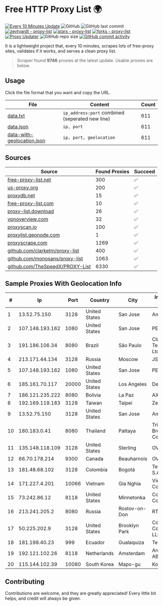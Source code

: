 
# Free HTTP Proxy List 🌍

[![Every 10 Minutes Update](https://github.com/mertguvencli/http-proxy-list/actions/workflows/main.yml/badge.svg?branch=main)](https://github.com/mertguvencli/http-proxy-list/actions/workflows/main.yml)
![GitHub](https://img.shields.io/github/license/mertguvencli/http-proxy-list)
![GitHub last commit](https://img.shields.io/github/last-commit/mertguvencli/http-proxy-list)
[![zevtyardt - proxy-list](https://img.shields.io/static/v1?label=zevtyardt&message=proxy-list&color=blue&logo=github)](https://github.com/zevtyardt/proxy-list "Go to GitHub repo")
[![stars - proxy-list](https://img.shields.io/github/stars/zevtyardt/proxy-list?style=social)](https://github.com/zevtyardt/proxy-list)
[![forks - proxy-list](https://img.shields.io/github/forks/zevtyardt/proxy-list?style=social)](https://github.com/zevtyardt/proxy-list)
[![Proxy Updater](https://github.com/zevtyardt/proxy-list/workflows/Proxy%20Updater/badge.svg)](https://github.com/zevtyardt/proxy-list/actions?query=workflow:"Proxy+Updater")
![GitHub repo size](https://img.shields.io/github/repo-size/zevtyardt/proxy-list)
[![GitHub commit activity](https://img.shields.io/github/commit-activity/m/zevtyardt/proxy-list?logo=commits)](https://github.com/zevtyardt/proxy-list/commits/main)

It is a lightweight project that, every 10 minutes, scrapes lots of free-proxy sites, validates if it works, and serves a clean proxy list.

> Scraper found **9746** proxies at the latest update. Usable proxies are below.

## Usage

Click the file format that you want and copy the URL.

|File|Content|Count|
|----|-------|-----|
|[data.txt](https://raw.githubusercontent.com/mertguvencli/http-proxy-list/main/proxy-list/data.txt)|`ip_address:port` combined (seperated new line)|611|
|[data.json](https://raw.githubusercontent.com/mertguvencli/http-proxy-list/main/proxy-list/data.json)|`ip, port`|611|
|[data-with-geolocation.json](https://raw.githubusercontent.com/mertguvencli/http-proxy-list/main/proxy-list/data-with-geolocation.json)|`ip, port, geolocation`|611|

## Sources

|Source|Found Proxies|Succeed|
|------|-------------|-------|
|[free-proxy-list.net](https://free-proxy-list.net)|300|✅|
|[us-proxy.org](https://www.us-proxy.org)|200|✅|
|[proxydb.net](http://proxydb.net)|15|✅|
|[free-proxy-list.com](https://free-proxy-list.com/?page=&port=&type%5B%5D=http&type%5B%5D=https&up_time=0&search=Search)|10|✅|
|[proxy-list.download](https://www.proxy-list.download/HTTP)|26|✅|
|[vpnoverview.com](https://vpnoverview.com/privacy/anonymous-browsing/free-proxy-servers)|32|✅|
|[proxyscan.io](https://www.proxyscan.io)|100|✅|
|[proxylist.geonode.com](https://proxylist.geonode.com/api/proxy-list?limit=300&page=1&sort_by=lastChecked&sort_type=desc&protocols=http,https)|1|✅|
|[proxyscrape.com](https://api.proxyscrape.com/v2/?request=displayproxies&protocol=http&timeout=10000&country=all&ssl=all&anonymity=all)|1269|✅|
|[github.com/clarketm/proxy-list](https://raw.githubusercontent.com/clarketm/proxy-list/master/proxy-list-raw.txt)|400|✅|
|[github.com/monosans/proxy-list](https://raw.githubusercontent.com/monosans/proxy-list/main/proxies/http.txt)|1063|✅|
|[github.com/TheSpeedX/PROXY-List](https://raw.githubusercontent.com/TheSpeedX/PROXY-List/master/http.txt)|6330|✅|


## Sample Proxies With Geolocation Info

|#|Ip|Port|Country|City|Internet Service Provider|
|-|--|----|-------|----|-------------------------|
|1|13.52.75.150|3128|United States|San Jose|Amazon.com, Inc.|
|2|107.148.193.162|1080|United States|San Jose|PEG TECH INC|
|3|191.186.106.34|8080|Brazil|São Paulo|Claro NXT Telecomunicacoes Ltda|
|4|213.171.44.134|3128|Russia|Moscow|JSC Comcor|
|5|107.148.193.162|1080|United States|San Jose|PEG TECH INC|
|6|185.161.70.117|20000|United States|Los Angeles|DediPath|
|7|186.121.235.222|8080|Bolivia|La Paz|AXS Bolivia S. A.|
|8|192.169.119.183|3128|Taiwan|Taipei|Zenlayer Inc|
|9|13.52.75.150|3128|United States|San Jose|Amazon.com, Inc.|
|10|180.183.0.41|8080|Thailand|Pattaya|Triple T Broadband Public Company Limited|
|11|135.148.118.109|3128|United States|Sterling|OVH US LLC|
|12|66.70.178.214|9300|Canada|Beauharnois|OVH SAS|
|13|181.48.68.102|3128|Colombia|Bogotá|Telmex Colombia S.A.|
|14|171.227.4.201|10066|Vietnam|Gia Nghia|Viettel Corporation|
|15|73.242.86.12|8118|United States|Minnetonka|Comcast Cable Communications|
|16|213.241.205.2|8080|Russia|Rostov-on-Don|RTCOMM-YUG|
|17|50.225.202.9|3128|United States|Brooklyn Park|Comcast Cable Communications, LLC|
|18|181.198.40.23|999|Ecuador|Gualaquiza|Telconet S.A|
|19|192.121.102.26|8118|Netherlands|Amsterdam|Arelion Sweden AB|
|20|115.144.102.39|10080|South Korea|Mapo-gu|Korea Telecom|



## Contributing

Contributions are welcome, and they are greatly appreciated! Every
little bit helps, and credit will always be given.

